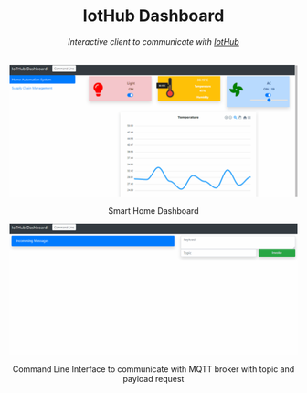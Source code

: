 <h1 align="center">IotHub Dashboard</h1>
<h6 align="center">Interactive client to communicate with <a href="https://github.com/rafiulgits/iothub">IotHub</a></h6>
<p align="center">
    <img src="images/home_automation.gif"/>
</p>



<p align="center">Smart Home Dashboard</p>





<p align="center">
    <img src="images/command_line.gif"/>
</p>

<p align="center">Command Line Interface to communicate with MQTT broker with topic and payload request </p>

